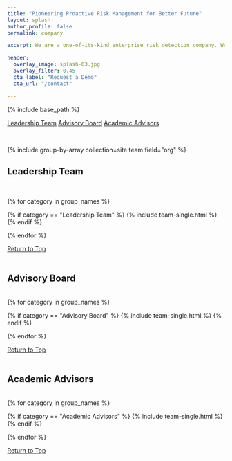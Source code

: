 ```yaml
---
title: "Pioneering Proactive Risk Management for Better Future"
layout: splash
author_profile: false
permalink: company

excerpt: We are a one-of-its-kind enterprise risk detection company. We help our customers improve their safety performance, increase bottom lines, and foster sustainability by averting process problems at early stages at plant operations.  Powered by our expertise in risk management and large-scale machine learning, our unique approach has not only earned several patents but also a reputation as a disruptive technology that provides 'peripheral vision' to detect hidden risks.

header: 
  overlay_image: splash-03.jpg
  overlay_filter: 0.45
  cta_label: "Request a Demo"
  cta_url: "/contact"

---
```


{% include base_path %}

<a class="btn btn--inverse" href="#leadership-team">Leadership Team</a>
<a class="btn btn--inverse" href="#advisory-board">Advisory Board</a>
<a class="btn btn--inverse" href="#academic-advisors">Academic Advisors</a>

<br>




{% include group-by-array collection=site.team field="org" %}

<h2 id="leadership-team" class="page__section-title">Leadership Team</h2>
<br>

<div class="team__grid">

{% for category in group_names %}

  {% if category == "Leadership Team" %}
    {% include team-single.html %}
  {% endif %}

{% endfor %}
</div>

<a href="#main" class="btn btn--inverse align-right">Return to Top</a>
<br><br>

<h2 id="advisory-board" class="page__section-title">Advisory Board</h2>
<br>

<div class="team__grid">
{% for category in group_names %}

  {% if category == "Advisory Board" %}
    {% include team-single.html %}
  {% endif %}
  
{% endfor %}
</div>

<a href="#main" class="btn btn--inverse align-right">Return to Top</a>
<br><br>

<h2 id="academic-advisors" class="page__section-title">Academic Advisors</h2>
<br>
<div class="team__grid">
{% for category in group_names %}

  {% if category == "Academic Advisors" %}
    {% include team-single.html %}
  {% endif %}
    
{% endfor %}
</div>

<a href="#main" class="btn btn--inverse align-right">Return to Top</a>
<br><br>

